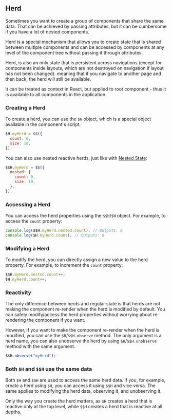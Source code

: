 ## Herd

Sometimes you want to create a group of components that share the same data.
That can be achieved by passing attributes, but it can be cumbersome if you have a lot of nested components.

Herd is a special mechanism that allows you to create state that is shared between multiple components and can be accessed by components at any level
of the component tree without passing it through attributes.

Herd, is also an only state that is persistent across navigations (except for components inside layouts, which are not destroyed on navigation if layout has not been changed).
meaning that if you navigate to another page and then back, the herd will still be available.

It can be treated as context in React, but applied to root component - thus it is available to all components in the application.

### Creating a Herd

To create a herd, you can use the `$H` object, which is a special object available in the component's script.

```javascript
$H.myHerd = $$({
  count: 0,
  size: 10,
});
```

You can also use nested reactive herds, just like with [Nested State](Component_data/Nested_state):

```javascript
$$H.myHerd = $$({
  nested: {
    count: 0,
    size: 10,
  },
});
```

### Accessing a Herd

You can access the herd properties using the `$$H`/`$H` object. For example, to access the `count` property:

```javascript
console.log($$H.myHerd.nested.count); // Outputs: 0
console.log($H.myHerd.count); // Outputs: 0
```

### Modifying a Herd

To modify the herd, you can directly assign a new value to the herd property. For example, to increment the `count` property:

```javascript
$$H.myHerd.nested.count++;
$H.myHerd.count++;
```

### Reactivity

The only difference between herds and regular state is that herds are not making the component re-render when the herd is modified by default.
You can safely modify/access the herd properties without worrying about re-rendering the component if you want.

However, if you want to make the component re-render when the herd is modified, you can use the `$H`/`$$H.observe` method.
The only argument is a herd name, you can also unobserve the herd by using `$H`/`$$H.unobserve` method with the same argument.

```javascript
$$H.observe("myHerd");
```

### Both `$H` and `$$H` use the same data

Both `$H` and `$$H` are used to access the same herd data.
If you, for example, create a herd using `$H`, you can access it using `$$H` and vice versa.
The same applies to modifying the herd data, observing it, and unobserving it.

Only the way you create the herd matters, as `$H` creates a herd that is reactive only at the top level, while `$$H` creates a herd that is reactive at all depths.
